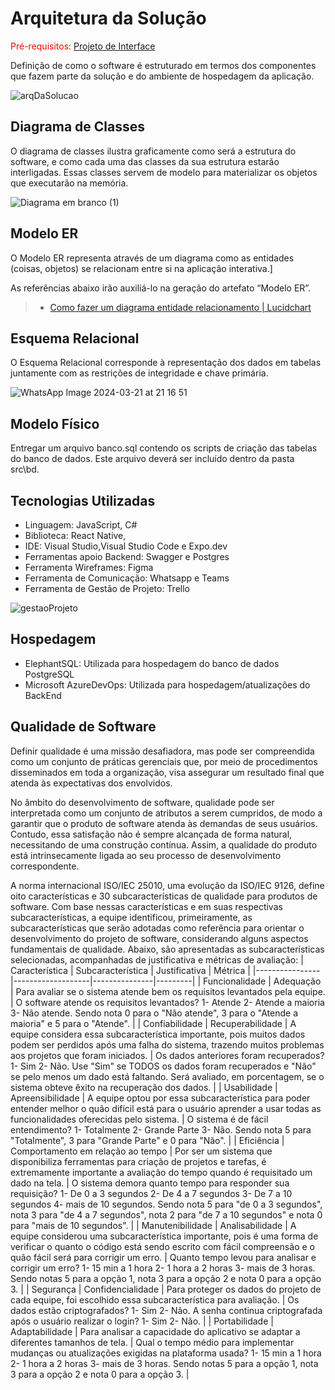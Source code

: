 # Arquitetura da Solução

<span style="color:red">Pré-requisitos: <a href="3-Projeto de Interface.md"> Projeto de Interface</a></span>

Definição de como o software é estruturado em termos dos componentes que fazem parte da solução e do ambiente de hospedagem da aplicação.


![arqDaSolucao](https://github.com/ICEI-PUC-Minas-PMV-ADS/pmv-ads-2024-1-e3-proj-mov-t6-pmv-ads-2024-1-e3-proj-recrutech/assets/126488218/c729f5dd-3a08-4b79-817e-9ce524e65ab4)



## Diagrama de Classes

O diagrama de classes ilustra graficamente como será a estrutura do software, e como cada uma das classes da sua estrutura estarão interligadas. Essas classes servem de modelo para materializar os objetos que executarão na memória.

![Diagrama em branco (1)](https://github.com/ICEI-PUC-Minas-PMV-ADS/pmv-ads-2024-1-e3-proj-mov-t6-pmv-ads-2024-1-e3-proj-recrutech/assets/126488218/e08f5490-e386-4ccc-a6da-5e7957a14269)


## Modelo ER

O Modelo ER representa através de um diagrama como as entidades (coisas, objetos) se relacionam entre si na aplicação interativa.]

As referências abaixo irão auxiliá-lo na geração do artefato “Modelo ER”.

> - [Como fazer um diagrama entidade relacionamento | Lucidchart](https://www.lucidchart.com/pages/pt/como-fazer-um-diagrama-entidade-relacionamento)

## Esquema Relacional

O Esquema Relacional corresponde à representação dos dados em tabelas juntamente com as restrições de integridade e chave primária.

![WhatsApp Image 2024-03-21 at 21 16 51](https://github.com/ICEI-PUC-Minas-PMV-ADS/pmv-ads-2024-1-e3-proj-mov-t6-pmv-ads-2024-1-e3-proj-recrutech/assets/126488218/e30ea9dd-56eb-4cba-8894-0a33a5b054f5)

 

## Modelo Físico

Entregar um arquivo banco.sql contendo os scripts de criação das tabelas do banco de dados. Este arquivo deverá ser incluído dentro da pasta src\bd.

## Tecnologias Utilizadas

- Linguagem: JavaScript, C#
- Biblioteca: React Native,
- IDE: Visual Studio,Visual Studio Code e Expo.dev
- Ferramentas apoio Backend:  Swagger e Postgres
- Ferramenta Wireframes: Figma
- Ferramenta de Comunicação: Whatsapp e Teams
- Ferramenta de Gestão de Projeto: Trello
  
![gestaoProjeto](https://github.com/ICEI-PUC-Minas-PMV-ADS/pmv-ads-2024-1-e3-proj-mov-t6-pmv-ads-2024-1-e3-proj-recrutech/assets/126488218/9a05b1ab-d313-4619-b6a2-498119aa026b)


## Hospedagem

- ElephantSQL: Utilizada para hospedagem do banco de dados PostgreSQL                                                                                                                                  
- Microsoft AzureDevOps: Utilizada para hospedagem/atualizações do BackEnd

## Qualidade de Software

Definir qualidade é uma missão desafiadora, mas pode ser compreendida como um conjunto de práticas gerenciais que, por meio de procedimentos disseminados em toda a organização, visa assegurar um resultado final que atenda às expectativas dos envolvidos.

No âmbito do desenvolvimento de software, qualidade pode ser interpretada como um conjunto de atributos a serem cumpridos, de modo a garantir que o produto de software atenda às demandas de seus usuários. Contudo, essa satisfação não é sempre alcançada de forma natural, necessitando de uma construção contínua. Assim, a qualidade do produto está intrinsecamente ligada ao seu processo de desenvolvimento correspondente.

A norma internacional ISO/IEC 25010, uma evolução da ISO/IEC 9126, define oito características e 30 subcaracterísticas de qualidade para produtos de software. Com base nessas características e em suas respectivas subcaracterísticas, a equipe identificou, primeiramente, as subcaracterísticas que serão adotadas como referência para orientar o desenvolvimento do projeto de software, considerando alguns aspectos fundamentais de qualidade. Abaixo, são apresentadas as subcaracterísticas selecionadas, acompanhadas de justificativa e métricas de avaliação:
| Característica | Subcaracterística | Justificativa | Métrica |
|----------------|-------------------|---------------|---------|
| Funcionalidade | Adequação         | Para avaliar se o sistema atende bem os requisitos levantados pela equipe. | O software atende os requisitos levantados? 1- Atende 2- Atende a maioria 3- Não atende. Sendo nota 0 para o "Não atende", 3 para o "Atende a maioria" e 5 para o "Atende". |
| Confiabilidade | Recuperabilidade  | A equipe considera essa subcaracterística importante, pois muitos dados podem ser perdidos após uma falha do sistema, trazendo muitos problemas aos projetos que foram iniciados. | Os dados anteriores foram recuperados? 1- Sim 2- Não. Use "Sim" se TODOS os dados foram recuperados e "Não" se pelo menos um dado está faltando. Será avaliado, em porcentagem, se o sistema obteve êxito na recuperação dos dados. |
| Usabilidade    | Apreensibilidade | A equipe optou por essa subcaracterística para poder entender melhor o quão difícil está para o usuário aprender a usar todas as funcionalidades oferecidas pelo sistema. | O sistema é de fácil entendimento? 1- Totalmente 2- Grande Parte 3- Não. Sendo nota 5 para "Totalmente", 3 para "Grande Parte" e 0 para "Não". |
| Eficiência     | Comportamento em relação ao tempo | Por ser um sistema que disponibiliza ferramentas para criação de projetos e tarefas, é extremamente importante a avaliação do tempo quando é requisitado um dado na tela. | O sistema demora quanto tempo para responder sua requisição? 1- De 0 a 3 segundos 2- De 4 a 7 segundos 3- De 7 a 10 segundos 4- mais de 10 segundos. Sendo nota 5 para "de 0 a 3 segundos", nota 3 para "de 4 a 7 segundos", nota 2 para "de 7 a 10 segundos" e nota 0 para "mais de 10 segundos". |
| Manutenibilidade | Analisabilidade   | A equipe considerou uma subcaracterística importante, pois é uma forma de verificar o quanto o código está sendo escrito com fácil compreensão e o quão fácil será para corrigir um erro. | Quanto tempo levou para analisar e corrigir um erro? 1- 15 min a 1 hora 2- 1 hora a 2 horas 3- mais de 3 horas. Sendo notas 5 para a opção 1, nota 3 para a opção 2 e nota 0 para a opção 3. |
| Segurança      | Confidencialidade | Para proteger os dados do projeto de cada equipe, foi escolhido essa subcaracterística para avaliação. | Os dados estão criptografados? 1- Sim 2- Não. A senha continua criptografada após o usuário realizar o login? 1- Sim 2- Não. |
| Portabilidade  | Adaptabilidade    | Para analisar a capacidade do aplicativo se adaptar a diferentes tamanhos de tela. | Qual o tempo médio para implementar mudanças ou atualizações exigidas na plataforma usada? 1- 15 min a 1 hora 2- 1 hora a 2 horas 3- mais de 3 horas. Sendo notas 5 para a opção 1, nota 3 para a opção 2 e nota 0 para a opção 3. |


